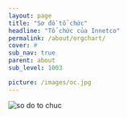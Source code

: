 ```yaml
---
layout: page
title: "Sơ đồ tổ chức"
headline: "Tổ chức của Innetco"
permalink: /about/orgchart/
cover: #
sub_nav: true
parent: about
sub_level: 1003

picture: /images/oc.jpg
---
```


![so do to chuc](https://www.dropbox.com/home?preview=so+do+to+chuc.jpg)
